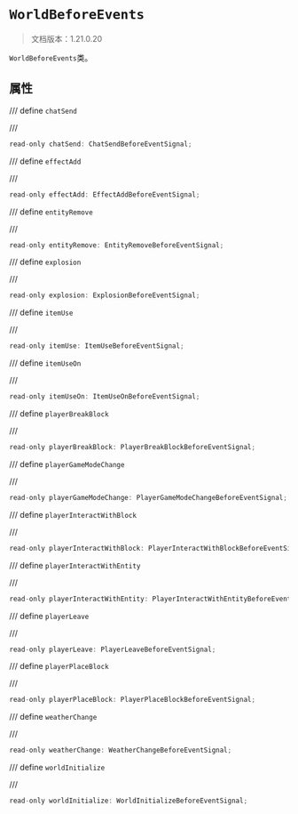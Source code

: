# `WorldBeforeEvents`

> 文档版本：1.21.0.20

`WorldBeforeEvents`类。

## 属性

/// define
`chatSend`


///

```js
read-only chatSend: ChatSendBeforeEventSignal;
```


/// define
`effectAdd`


///

```js
read-only effectAdd: EffectAddBeforeEventSignal;
```


/// define
`entityRemove`


///

```js
read-only entityRemove: EntityRemoveBeforeEventSignal;
```


/// define
`explosion`


///

```js
read-only explosion: ExplosionBeforeEventSignal;
```


/// define
`itemUse`


///

```js
read-only itemUse: ItemUseBeforeEventSignal;
```


/// define
`itemUseOn`


///

```js
read-only itemUseOn: ItemUseOnBeforeEventSignal;
```


/// define
`playerBreakBlock`


///

```js
read-only playerBreakBlock: PlayerBreakBlockBeforeEventSignal;
```


/// define
`playerGameModeChange`


///

```js
read-only playerGameModeChange: PlayerGameModeChangeBeforeEventSignal;
```


/// define
`playerInteractWithBlock`


///

```js
read-only playerInteractWithBlock: PlayerInteractWithBlockBeforeEventSignal;
```


/// define
`playerInteractWithEntity`


///

```js
read-only playerInteractWithEntity: PlayerInteractWithEntityBeforeEventSignal;
```


/// define
`playerLeave`


///

```js
read-only playerLeave: PlayerLeaveBeforeEventSignal;
```


/// define
`playerPlaceBlock`


///

```js
read-only playerPlaceBlock: PlayerPlaceBlockBeforeEventSignal;
```


/// define
`weatherChange`


///

```js
read-only weatherChange: WeatherChangeBeforeEventSignal;
```


/// define
`worldInitialize`


///

```js
read-only worldInitialize: WorldInitializeBeforeEventSignal;
```

